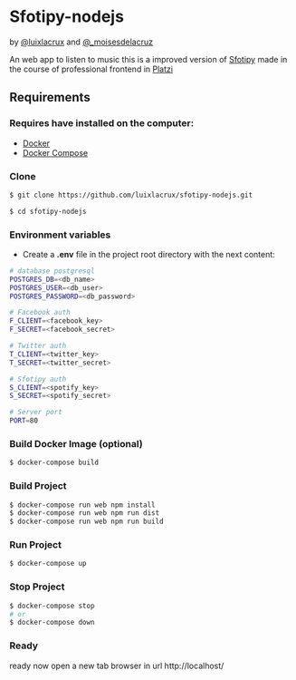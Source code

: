 # Sfotipy-nodejs
by [@luixlacrux](https://twitter.com/luixlacrux) and [@_moisesdelacruz](https://twitter.com/_moisesdelacruz)

An web app to listen to music
this is a improved version of [Sfotipy](https://github.com/proyectos-mejorandola/sfotipy)
made in the course of professional frontend in [Platzi](https://platzi.com/frontend/)

## Requirements

### Requires have installed on the computer:
* [Docker](https://www.docker.com/)
* [Docker Compose](https://docs.docker.com/compose/)

### Clone
```sh
$ git clone https://github.com/luixlacrux/sfotipy-nodejs.git

$ cd sfotipy-nodejs
```

### Environment variables

* Create a **.env** file in the project root directory with the next content:
```sh
# database postgresql
POSTGRES_DB=<db_name>
POSTGRES_USER=<db_user>
POSTGRES_PASSWORD=<db_password>

# Facebook auth
F_CLIENT=<facebook_key>
F_SECRET=<facebook_secret>

# Twitter auth
T_CLIENT=<twitter_key>
T_SECRET=<twitter_secret>

# Sfotipy auth
S_CLIENT=<spotify_key>
S_SECRET=<spotify_secret>

# Server port
PORT=80
```

### Build Docker Image (optional)
```sh
$ docker-compose build
```

### Build Project
```sh
$ docker-compose run web npm install
$ docker-compose run web npm run dist
$ docker-compose run web npm run build
```

### Run Project
```sh
$ docker-compose up
```

### Stop Project
```sh
$ docker-compose stop
# or
$ docker-compose down
```

### Ready
ready now open a new tab browser in url http://localhost/
